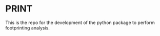 # PRINT
This is the repo for the development of the python package to perform footprinting analysis.

